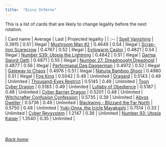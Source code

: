 ```yaml
---
title:  "Disco Inferno"
---
```


This is a list of cards that are likely to change legality before the next rotation.

| Card name | Average | Last | Projected legality |
| :-- |
[Spell Vanishing](https://db.ygoprodeck.com/card/?search=Spell%20Vanishing) | 0.3915 | 0.51 | Illegal |
[Mushroom Man #2](https://db.ygoprodeck.com/card/?search=Mushroom%20Man%20#2) | 0.4649 | 0.54 | Illegal |
[Scrap-Iron Scarecrow](https://db.ygoprodeck.com/card/?search=Scrap-Iron%20Scarecrow) | 0.4767 | 0.52 | Illegal |
[Evilswarm Castor](https://db.ygoprodeck.com/card/?search=Evilswarm%20Castor) | 0.4821 | 0.54 | Illegal |
[Number S39: Utopia the Lightning](https://db.ygoprodeck.com/card/?search=Number%20S39:%20Utopia%20the%20Lightning) | 0.4842 | 0.51 | Illegal |
[Garma Sword Oath](https://db.ygoprodeck.com/card/?search=Garma%20Sword%20Oath) | 0.4871 | 0.55 | Illegal |
[Number 27: Dreadnought Dreadnoid](https://db.ygoprodeck.com/card/?search=Number%2027:%20Dreadnought%20Dreadnoid) | 0.4877 | 0.56 | Illegal |
[Performapal Dag Daggerman](https://db.ygoprodeck.com/card/?search=Performapal%20Dag%20Daggerman) | 0.4972 | 0.52 | Illegal |
[Gateway to Chaos](https://db.ygoprodeck.com/card/?search=Gateway%20to%20Chaos) | 0.4976 | 0.51 | Illegal |
[Naturia Bamboo Shoot](https://db.ygoprodeck.com/card/?search=Naturia%20Bamboo%20Shoot) | 0.4980 | 0.51 | Illegal |
[Fog King](https://db.ygoprodeck.com/card/?search=Fog%20King) | 0.5042 | 0.48 | Unlimited |
[Dragard](https://db.ygoprodeck.com/card/?search=Dragard) | 0.5143 | 0.49 | Unlimited |
[Thousand-Eyes Restrict](https://db.ygoprodeck.com/card/?search=Thousand-Eyes%20Restrict) | 0.5145 | 0.49 | Unlimited |
[Toon Cyber Dragon](https://db.ygoprodeck.com/card/?search=Toon%20Cyber%20Dragon) | 0.5183 | 0.49 | Unlimited |
[Lullaby of Obedience](https://db.ygoprodeck.com/card/?search=Lullaby%20of%20Obedience) | 0.5187 | 0.48 | Unlimited |
[Cyber Barrier Dragon](https://db.ygoprodeck.com/card/?search=Cyber%20Barrier%20Dragon) | 0.5201 | 0.48 | Unlimited |
[Witchcrafter Confusion Confession](https://db.ygoprodeck.com/card/?search=Witchcrafter%20Confusion%20Confession) | 0.5735 | 0.39 | Unlimited |
[Abyss Dweller](https://db.ygoprodeck.com/card/?search=Abyss%20Dweller) | 0.5736 | 0.49 | Unlimited |
[Blackwing - Blizzard the Far North](https://db.ygoprodeck.com/card/?search=Blackwing%20-%20Blizzard%20the%20Far%20North) | 0.5750 | 0.48 | Unlimited |
[Yuki-Onna, the Icicle Mayakashi](https://db.ygoprodeck.com/card/?search=Yuki-Onna,%20the%20Icicle%20Mayakashi) | 0.7514 | 0.33 | Unlimited |
[Cyber Revsystem](https://db.ygoprodeck.com/card/?search=Cyber%20Revsystem) | 1.2147 | 0.36 | Unlimited |
[Number 93: Utopia Kaiser](https://db.ygoprodeck.com/card/?search=Number%2093:%20Utopia%20Kaiser) | 1.3540 | 0.35 | Unlimited |

<br>

###### [Back home](index)
